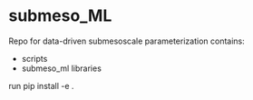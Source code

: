 # submeso_ML
Repo for data-driven submesoscale parameterization contains:
* scripts
* submeso_ml libraries

run pip install -e .
